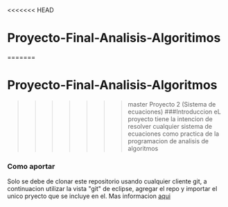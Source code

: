<<<<<<< HEAD
# Proyecto-Final-Analisis-Algoritimos
=======
# Proyecto-Final-Analisis-Algoritmos
>>>>>>> master
Proyecto 2 (Sistema de ecuaciones)
###Introduccion
eL proyecto tiene la intencion de resolver cualquier sistema de ecuaciones como practica de la programacion de analisis de algoritmos

### Como aportar
Solo se debe de clonar este repositorio usando cualquier cliente git, a continuacion utilizar la vista "git" de eclipse, agregar el repo y importar el unico pryecto que se incluye en el.
Mas informacion [aqui](http://www.vogella.com/tutorials/EclipseGit/article.html)
